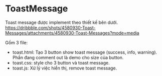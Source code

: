 # ToastMessage
Toast message được implement theo thiết kế bên dưới.
https://dribbble.com/shots/4580930-Toast-Messages/attachments/4580930-Toast-Messages?mode=media

Gồm 3 file: 
  - toast.html: Tạo 3 button show toast message (success, info, warning). Phần đang comment out là demo cho size của button.
  - toast.css: style cho 3 button và toast message.
  - toast.js: Xử lý việc hiển thị, remove toast message.
